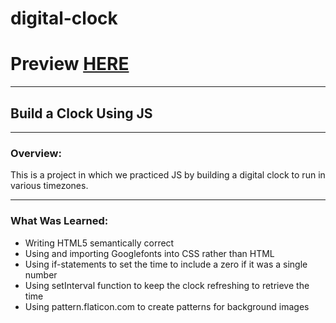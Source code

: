 # digital-clock

# Preview [HERE](https://agarcian031.github.io/digital-clock/)
---
## Build a Clock Using JS
---
### Overview: 

This is a project in which we practiced JS by building a digital clock to run in various timezones. 

---
### What Was Learned: 

* Writing HTML5 semantically correct
* Using and importing Googlefonts into CSS rather than HTML 
* Using if-statements to set the time to include a zero if it was a single number
* Using setInterval function to keep the clock refreshing to retrieve the time
* Using pattern.flaticon.com to create patterns for background images
